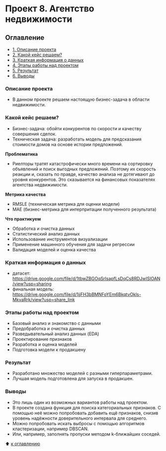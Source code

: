 # Проект 8. Агентство недвижимости


## Оглавление
- [1. Описание проекта](https://github.com/azudilins/sf_data_science/tree/main/project_8/README.md#Описание-проекта)
- [2. Какой кейс решаем?](https://github.com/azudilins/sf_data_science/tree/main/project_8/README.md#Какой-кейс-решаем)
- [3. Краткая информация о данных](https://github.com/azudilins/sf_data_science/tree/main/project_8/README.md#Краткая-информация-о-данных)
- [4. Этапы работы над проектом](https://github.com/azudilins/sf_data_science/tree/main/project_8/README.md#Этапы-работы-над-проектом)
- [5. Результат](https://github.com/azudilins/sf_data_science/tree/main/project_8/README.md#Результат)
- [6. Выводы](https://github.com/azudilins/sf_data_science/tree/main/project_8/README.md#Выводы)


### Описание проекта
- В данном проекте решаем настоящую бизнес-задача в области недвижимости.


### Какой кейс решаем?
- Бизнес-задача: обойти конкурентов по скорости и качеству совершения сделок.
- Техническая задача: разработать модель для предсказания стоимости домов на основе истории предложений.


**Проблематика**
- Риелторы тратят катастрофически много времени на сортировку объявлений и поиск выгодных предложений. Поэтому их скорость реакции и, сказать по правде,
  качество анализа не дотягивают до уровня конкурентов. Это сказывается на финансовых показателях агентства недвижимости.


**Метрика качества**
- RMSLE (техническая метрика для оценки модели)
- MAE (бизнес-метрика для интерпритации полученного результата)


**Что практикуем**
- Обработка и очистка данных
- Статистический анализ данных
- Использование инструментов визуализации
- Применение машинного обучения для задачи регрессии
- Валидация моделей и оценка качества


### Краткая информация о данных
- датасет: https://drive.google.com/file/d/1tbwZBGOqSrIsapfLsDqCs8RDJwISlOAN/view?usp=sharing
- финальная модель: https://drive.google.com/file/d/1jjFH3bBMNFoYEm6BkqtvOkls-MkvaRrk/view?usp=share_link


### Этапы работы над проектом
- Базовый анализ и знакомство с данными
- Предобработка и очистка данных
- Разведывательный анализ данных (EDA)
- Проектирование признаков
- Разработка и оценка моделей
- Подготовка модели к продакшену


### Результат
- Разработано множество моделей с разными гиперпараметрами.
- Лучшая модель подготовлена для запуска в продакшен.


### Выводы
- Это лишь один из возможных вариантов работы над проектом.
- В проекте создана функция для поиска категориальных признаков. С помощью неё можно попробовать добавить ещё признаков, снизив уровень надёжности
  доверительного интервала для среднего.
- Можно попробовать искать выбросы с помощью алгоритмов кластеризации, например DBSCAN.
- Или, например, заполнять пропуски методом k-ближайших соседей.

:arrow_up: [к оглавлению](https://github.com/azudilins/sf_data_science/tree/main/project_8/README.md#Оглавление)
